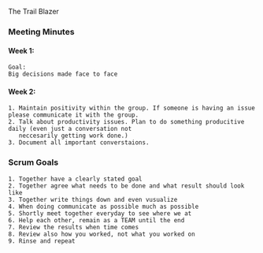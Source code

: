 The Trail Blazer 

### Meeting Minutes 
#### Week 1: 
   
    Goal: 
    Big decisions made face to face

#### Week 2: 

    1. Maintain positivity within the group. If someone is having an issue please communicate it with the group. 
    2. Talk about productivity issues. Plan to do something producitive daily (even just a conversation not 
       neccesarily getting work done.)
    3. Document all important converstaions. 
    
 ### Scrum Goals
 
    1. Together have a clearly stated goal
    2. Together agree what needs to be done and what result should look like
    3. Together write things down and even vusualize
    4. When doing communicate as possible much as possible
    5. Shortly meet together everyday to see where we at 
    6. Help each other, remain as a TEAM until the end
    7. Review the results when time comes
    8. Review also how you worked, not what you worked on
    9. Rinse and repeat 


